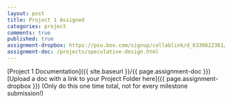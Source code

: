 ```yaml
---
layout: post
title: Project 1 Assigned
categories: project
comments: true
published: true
assignment-dropbox: https://psu.box.com/signup/collablink/d_6330622361/13671f0b80e52a
assignment-doc: /projects/speculative-design.html
---
```


[Project 1 Documentation]({{ site.baseurl }}/{{ page.assignment-doc }})
[Upload a doc with a link to your Project Folder here]({{ page.assignment-dropbox }}) (Only do this one time total, not for every milestone submission!)
